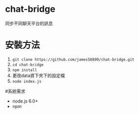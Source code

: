 # chat-bridge
同步不同聊天平台的訊息

# 安裝方法

1. `git clone https://github.com/james58899/chat-bridge.git`
2. `cd chat-bridge`
3. `npm install`
4. 更改data資下夾下的設定檔
5. `node index.js`

#系統需求

- node.js 6.0+
- npm
